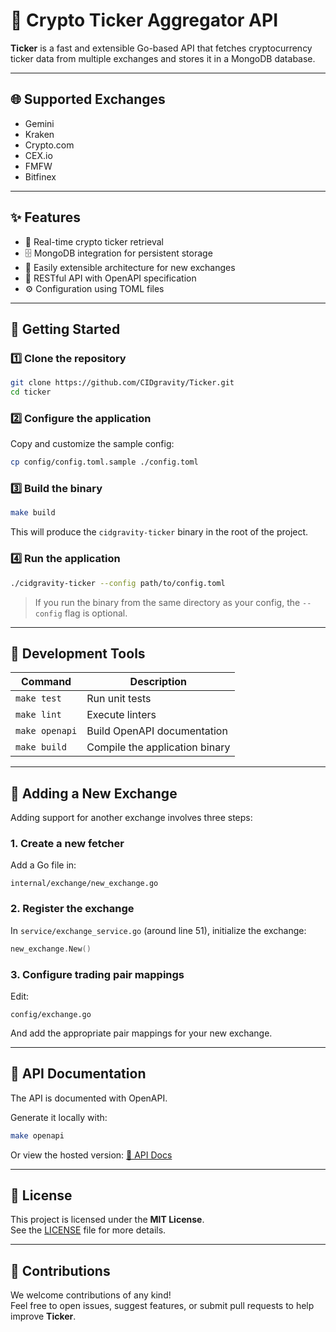 # 🚀 Crypto Ticker Aggregator API

**Ticker** is a fast and extensible Go-based API that fetches cryptocurrency ticker data from multiple exchanges and stores it in a MongoDB database.  

---

## 🌐 Supported Exchanges

- Gemini  
- Kraken  
- Crypto.com  
- CEX.io  
- FMFW  
- Bitfinex  

---

## ✨ Features

- 📡 Real-time crypto ticker retrieval  
- 🗄️ MongoDB integration for persistent storage  
- 🧩 Easily extensible architecture for new exchanges  
- 🧾 RESTful API with OpenAPI specification  
- ⚙️ Configuration using TOML files  

---

## 🧰 Getting Started

### 1️⃣ Clone the repository

```bash
git clone https://github.com/CIDgravity/Ticker.git
cd ticker
```

### 2️⃣ Configure the application

Copy and customize the sample config:

```bash
cp config/config.toml.sample ./config.toml
```

### 3️⃣ Build the binary

```bash
make build
```

This will produce the `cidgravity-ticker` binary in the root of the project.

### 4️⃣ Run the application

```bash
./cidgravity-ticker --config path/to/config.toml
```

> If you run the binary from the same directory as your config, the `--config` flag is optional.

---

## 🧪 Development Tools

| Command         | Description                     |
|----------------|---------------------------------|
| `make test`     | Run unit tests                  |
| `make lint`     | Execute linters                 |
| `make openapi`  | Build OpenAPI documentation     |
| `make build`    | Compile the application binary  |

---

## 🔌 Adding a New Exchange

Adding support for another exchange involves three steps:

### 1. Create a new fetcher

Add a Go file in:

```
internal/exchange/new_exchange.go
```

### 2. Register the exchange

In `service/exchange_service.go` (around line 51), initialize the exchange:

```go
new_exchange.New()
```

### 3. Configure trading pair mappings

Edit:

```
config/exchange.go
```

And add the appropriate pair mappings for your new exchange.

---

## 📖 API Documentation

The API is documented with OpenAPI.

Generate it locally with:

```bash
make openapi
```

Or view the hosted version: [📘 API Docs](#)

---

## 📄 License

This project is licensed under the **MIT License**.  
See the [LICENSE](./LICENSE) file for more details.

---

## 🤝 Contributions

We welcome contributions of any kind!  
Feel free to open issues, suggest features, or submit pull requests to help improve **Ticker**.